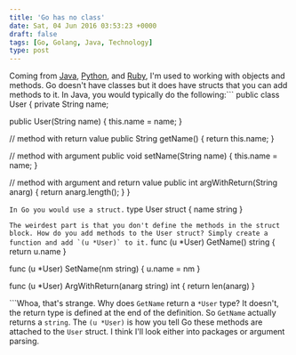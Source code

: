 ```yaml
---
title: 'Go has no class'
date: Sat, 04 Jun 2016 03:53:23 +0000
draft: false
tags: [Go, Golang, Java, Technology]
type: post
---
```


Coming from [Java](http://openjdk.java.net/), [Python](https://www.python.org/), and [Ruby](https://www.ruby-lang.org/en/), I'm used to working with objects and methods. Go doesn't have classes but it does have structs that you can add methods to it. In Java, you would typically do the following:```
public class User {
  private String name;

  public User(String name) {
    this.name = name;
  }

  // method with return value
  public String getName() {
    return this.name;
  }

  // method with argument
  public void setName(String name) {
    this.name = name;
  }

  // method with argument and return value
  public int argWithReturn(String anarg) {
    return anarg.length();
  }
}

```In Go you would use a struct.```
type User struct {
    name string
}

```The weirdest part is that you don't define the methods in the struct block. How do you add methods to the User struct? Simply create a function and add `(u *User)` to it.```
func (u \*User) GetName() string {
    return u.name
}

func (u \*User) SetName(nm string) {
    u.name = nm
}

func (u \*User) ArgWithReturn(anarg string) int {
    return len(anarg)
}

```Whoa, that's strange. Why does `GetName` return a `*User` type? It doesn't, the return type is defined at the end of the definition. So `GetName` actually returns a `string`. The `(u *User)` is how you tell Go these methods are attached to the `User` struct. I think I'll look either into packages or argument parsing.